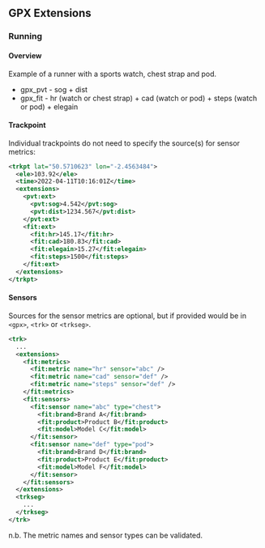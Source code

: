 ## GPX Extensions

### Running

#### Overview

Example of a runner with a sports watch, chest strap and pod.

- gpx_pvt - sog + dist
- gpx_fit - hr (watch or chest strap) + cad (watch or pod) + steps (watch or pod) + elegain



#### Trackpoint

Individual trackpoints do not need to specify the source(s) for sensor metrics:

```xml
<trkpt lat="50.5710623" lon="-2.4563484">
  <ele>103.92</ele>
  <time>2022-04-11T10:16:01Z</time>
  <extensions>
    <pvt:ext>
      <pvt:sog>4.542</pvt:sog>
      <pvt:dist>1234.567</pvt:dist>
    </pvt:ext>
    <fit:ext>
      <fit:hr>145.17</fit:hr>
      <fit:cad>180.83</fit:cad>
      <fit:elegain>15.27</fit:elegain>
      <fit:steps>1500</fit:steps>
    </fit:ext>
  </extensions>
</trkpt>
```



#### Sensors

Sources for the sensor metrics are optional, but if provided would be in `<gpx>`, `<trk>` or `<trkseg>`.

```xml
<trk>
  ...
  <extensions>
    <fit:metrics>
      <fit:metric name="hr" sensor="abc" />
      <fit:metric name="cad" sensor="def" />
      <fit:metric name="steps" sensor="def" />
    </fit:metrics>
    <fit:sensors>
      <fit:sensor name="abc" type="chest">
        <fit:brand>Brand A</fit:brand>
        <fit:product>Product B</fit:product>
        <fit:model>Model C</fit:model>
      </fit:sensor>
      <fit:sensor name="def" type="pod">
        <fit:brand>Brand D</fit:brand>
        <fit:product>Product E</fit:product>
        <fit:model>Model F</fit:model>
      </fit:sensor>
    </fit:sensors>
  </extensions>
  <trkseg>
    ...
  </trkseg>
</trk>
```

n.b. The metric names and sensor types can be validated.